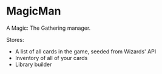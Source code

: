 # MagicMan

A Magic: The Gathering manager.

Stores:
* A list of all cards in the game, seeded from Wizards' API
* Inventory of all of your cards
* Library builder